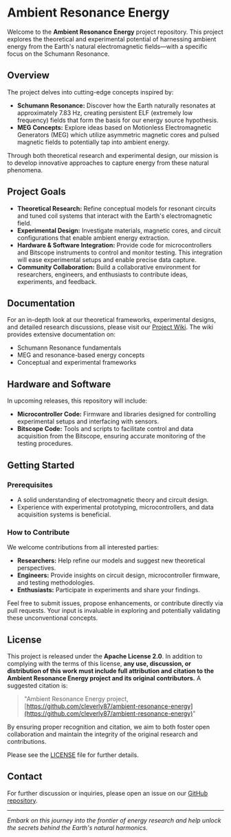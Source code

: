 # Ambient Resonance Energy

Welcome to the **Ambient Resonance Energy** project repository. This project explores the theoretical and experimental potential of harnessing ambient energy from the Earth's natural electromagnetic fields—with a specific focus on the Schumann Resonance.

## Overview

The project delves into cutting-edge concepts inspired by:
- **Schumann Resonance:** Discover how the Earth naturally resonates at approximately 7.83 Hz, creating persistent ELF (extremely low frequency) fields that form the basis for our energy source hypothesis.
- **MEG Concepts:** Explore ideas based on Motionless Electromagnetic Generators (MEG) which utilize asymmetric magnetic cores and pulsed magnetic fields to potentially tap into ambient energy.

Through both theoretical research and experimental design, our mission is to develop innovative approaches to capture energy from these natural phenomena.

## Project Goals

- **Theoretical Research:** Refine conceptual models for resonant circuits and tuned coil systems that interact with the Earth's electromagnetic field.
- **Experimental Design:** Investigate materials, magnetic cores, and circuit configurations that enable ambient energy extraction.
- **Hardware & Software Integration:** Provide code for microcontrollers and Bitscope instruments to control and monitor testing. This integration will ease experimental setups and enable precise data capture.
- **Community Collaboration:** Build a collaborative environment for researchers, engineers, and enthusiasts to contribute ideas, experiments, and feedback.

## Documentation

For an in-depth look at our theoretical frameworks, experimental designs, and detailed research discussions, please visit our [Project Wiki](https://github.com/cleverly87/ambient-resonance-energy/wiki). The wiki provides extensive documentation on:
- Schumann Resonance fundamentals  
- MEG and resonance-based energy concepts  
- Conceptual and experimental frameworks

## Hardware and Software

In upcoming releases, this repository will include:
- **Microcontroller Code:** Firmware and libraries designed for controlling experimental setups and interfacing with sensors.
- **Bitscope Code:** Tools and scripts to facilitate control and data acquisition from the Bitscope, ensuring accurate monitoring of the testing procedures.

## Getting Started

### Prerequisites

- A solid understanding of electromagnetic theory and circuit design.
- Experience with experimental prototyping, microcontrollers, and data acquisition systems is beneficial.

### How to Contribute

We welcome contributions from all interested parties:
- **Researchers:** Help refine our models and suggest new theoretical perspectives.
- **Engineers:** Provide insights on circuit design, microcontroller firmware, and testing methodologies.
- **Enthusiasts:** Participate in experiments and share your findings.

Feel free to submit issues, propose enhancements, or contribute directly via pull requests. Your input is invaluable in exploring and potentially validating these unconventional concepts.

## License

This project is released under the **Apache License 2.0**. In addition to complying with the terms of this license, **any use, discussion, or distribution of this work must include full attribution and citation to the Ambient Resonance Energy project and its original contributors.** A suggested citation is:

> "Ambient Resonance Energy project, [https://github.com/cleverly87/ambient-resonance-energy](https://github.com/cleverly87/ambient-resonance-energy)"

By ensuring proper recognition and citation, we aim to both foster open collaboration and maintain the integrity of the original research and contributions.

Please see the [LICENSE](LICENSE) file for further details.

## Contact

For further discussion or inquiries, please open an issue on our [GitHub repository](https://github.com/cleverly87/ambient-resonance-energy/issues).

---

*Embark on this journey into the frontier of energy research and help unlock the secrets behind the Earth's natural harmonics.*
